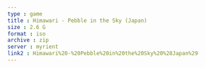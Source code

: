 ```yaml
---
type : game
title : Himawari - Pebble in the Sky (Japan)
size : 2.6 G
format : iso
archive : zip
server : myrient
link2 : Himawari%20-%20Pebble%20in%20the%20Sky%20%28Japan%29
---
```

